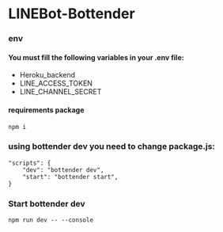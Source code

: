 # LINEBot-Bottender

### env
#### You must fill the following variables in your .env file:
- Heroku_backend
- LINE_ACCESS_TOKEN
- LINE_CHANNEL_SECRET

#### requirements package
```
npm i
```

### using bottender dev you need to change package.js: 
```
"scripts": {
    "dev": "bottender dev",
    "start": "bottender start",
}

```
### Start bottender dev
```
npm run dev -- --console
```